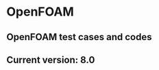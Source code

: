 # OpenFOAM
OpenFOAM test cases and codes
-----------------------------
Current version: 8.0
-----------------------------
